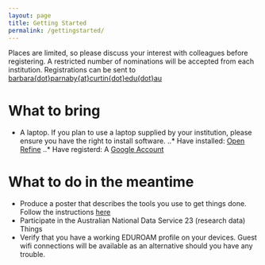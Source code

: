 ```yaml
---
layout: page
title: Getting Started
permalink: /gettingstarted/
---
```

Places are limited, so please discuss your interest with colleagues before registering. A restricted number of nominations will be accepted from each institution. Registrations can be sent to [barbara{dot}parnaby{at}curtin{dot}edu{dot}au](mailto:barbara.parnaby@curtin.edu.au)

# What to bring

* A laptop.  If you plan to use a laptop supplied by your institution, please ensure you have the right to install software.
..* Have installed: [Open Refine](http://openrefine.org/) 
..* Have registerd: A [Google Account](https://accounts.google.com/signup)

# What to do in the meantime

* Produce a poster that describes the tools you use to get things done. Follow the instructions [here](https://docs.google.com/presentation/d/1FWPtfUX33FohkcUeyvg0ENcg2Iz999ITXXR_hXANICI/edit?usp=sharing "Poster instructions")
* Participate in the Australian National Data Service 23 (research data) Things 
* Verify that you have a working EDUROAM profile on your devices. Guest wifi connections will be available as an alternative should you have any trouble.


